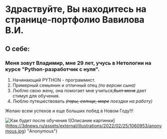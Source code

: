 # Здраствуйте, Вы находитесь на странице-портфолио Вавилова В.И.
## О себе:
### Меня зовут Владимир, мне 29 лет, учусь в Нетологии на курсе "Python-разработчик с нуля".
   1. Начинающий PYTHON - программист.
   2. Примерный семьянин и отличный отец *(по версии сына)*
   3. Люблю свою жену, она помогает мне учиться,~~бьет меня~~ дает стимул для обучения.
   4. Люблю путешествовать *~~(горы, солнце, море~~ поездки на работу)*
   
   Желаю всем успехов и еще больших побед в Новом Году!!!
   
  <image
         src="https://webplus.info/getres.php?photo=photo_1464.jpg"
         alt="Как будет после обучения"
         caption="Как будет после обучения">
   ![Описание картинки] (https://3dnews.ru/assets/external/illustrations/2022/02/25/1060953/anonymous.jpg) "Anonymous")
